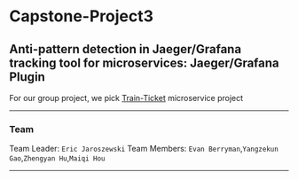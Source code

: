 # Capstone-Project3
##  Anti-pattern detection in Jaeger/Grafana tracking tool for microservices: Jaeger/Grafana Plugin
For our group project, we pick [Train-Ticket](https://github.com/FudanSELab/train-ticket) microservice project

---

### Team
Team Leader: `Eric Jaroszewski`
Team Members: `Evan Berryman`,`Yangzekun Gao`,`Zhengyan Hu`,`Maiqi Hou`

---
